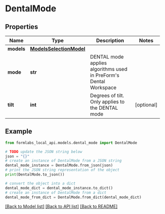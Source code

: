 # DentalMode


## Properties

Name | Type | Description | Notes
------------ | ------------- | ------------- | -------------
**models** | [**ModelsSelectionModel**](ModelsSelectionModel.md) |  | 
**mode** | **str** | DENTAL mode applies algorithms used in PreForm&#39;s Dental Workspace | 
**tilt** | **int** | Degrees of tilt. Only applies to the DENTAL mode | [optional] 

## Example

```python
from formlabs_local_api.models.dental_mode import DentalMode

# TODO update the JSON string below
json = "{}"
# create an instance of DentalMode from a JSON string
dental_mode_instance = DentalMode.from_json(json)
# print the JSON string representation of the object
print(DentalMode.to_json())

# convert the object into a dict
dental_mode_dict = dental_mode_instance.to_dict()
# create an instance of DentalMode from a dict
dental_mode_from_dict = DentalMode.from_dict(dental_mode_dict)
```
[[Back to Model list]](../README.md#documentation-for-models) [[Back to API list]](../README.md#documentation-for-api-endpoints) [[Back to README]](../README.md)



